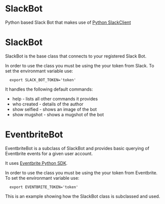 # SlackBot
Python based Slack Bot that makes use of [Python SlackClient](http://slackapi.github.io/python-slackclient/)

# SlackBot
SlackBot is the base class that connects to your registered Slack Bot.

In order to use the class you must be using the your token from Slack. To set the environmant variable use:

```
  export SLACK_BOT_TOKEN='token'
```

It handles the following default commands:

* help - lists all other commands it provides
* who created - details of the author
* show selfied - shows an image of the bot
* show mugshot - shows a mugshot of the bot

# EventbriteBot
EventbriteBot is a subclass of SlackBot and provides basic querying of Eventbrite events for a given user account.

It uses [Eventbrite Python SDK](http://eventbrite-sdk-python.readthedocs.io/en/latest/).

In order to use the class you must be using the your token from Eventbrite. To set the environmant variable use:

```
  export EVENTBRITE_TOKEN='token'
```

This is an example showing how the SlackBot class is subclassed and used.
